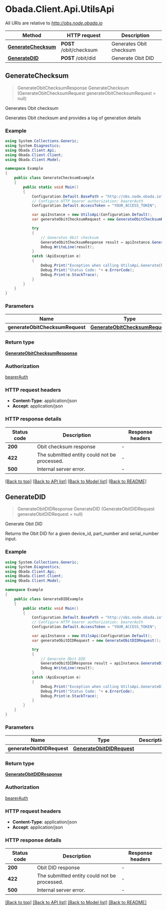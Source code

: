 # Obada.Client.Api.UtilsApi

All URIs are relative to *http://obs.node.obada.io*

Method | HTTP request | Description
------------- | ------------- | -------------
[**GenerateChecksum**](UtilsApi.md#generatechecksum) | **POST** /obit/checksum | Generates Obit checksum
[**GenerateDID**](UtilsApi.md#generatedid) | **POST** /obit/did | Generate Obit DID



## GenerateChecksum

> GenerateObitChecksumResponse GenerateChecksum (GenerateObitChecksumRequest generateObitChecksumRequest = null)

Generates Obit checksum

Generates Obit checksum and provides a log of generation details

### Example

```csharp
using System.Collections.Generic;
using System.Diagnostics;
using Obada.Client.Api;
using Obada.Client.Client;
using Obada.Client.Model;

namespace Example
{
    public class GenerateChecksumExample
    {
        public static void Main()
        {
            Configuration.Default.BasePath = "http://obs.node.obada.io";
            // Configure HTTP bearer authorization: bearerAuth
            Configuration.Default.AccessToken = "YOUR_ACCESS_TOKEN";

            var apiInstance = new UtilsApi(Configuration.Default);
            var generateObitChecksumRequest = new GenerateObitChecksumRequest(); // GenerateObitChecksumRequest |  (optional) 

            try
            {
                // Generates Obit checksum
                GenerateObitChecksumResponse result = apiInstance.GenerateChecksum(generateObitChecksumRequest);
                Debug.WriteLine(result);
            }
            catch (ApiException e)
            {
                Debug.Print("Exception when calling UtilsApi.GenerateChecksum: " + e.Message );
                Debug.Print("Status Code: "+ e.ErrorCode);
                Debug.Print(e.StackTrace);
            }
        }
    }
}
```

### Parameters


Name | Type | Description  | Notes
------------- | ------------- | ------------- | -------------
 **generateObitChecksumRequest** | [**GenerateObitChecksumRequest**](GenerateObitChecksumRequest.md)|  | [optional] 

### Return type

[**GenerateObitChecksumResponse**](GenerateObitChecksumResponse.md)

### Authorization

[bearerAuth](../README.md#bearerAuth)

### HTTP request headers

- **Content-Type**: application/json
- **Accept**: application/json


### HTTP response details
| Status code | Description | Response headers |
|-------------|-------------|------------------|
| **200** | Obit checksum response |  -  |
| **422** | The submitted entity could not be processed. |  -  |
| **500** | Internal server error. |  -  |

[[Back to top]](#)
[[Back to API list]](../README.md#documentation-for-api-endpoints)
[[Back to Model list]](../README.md#documentation-for-models)
[[Back to README]](../README.md)


## GenerateDID

> GenerateObitDIDResponse GenerateDID (GenerateObitDIDRequest generateObitDIDRequest = null)

Generate Obit DID

Returns the Obit DID for a given device_id, part_number and serial_number input.

### Example

```csharp
using System.Collections.Generic;
using System.Diagnostics;
using Obada.Client.Api;
using Obada.Client.Client;
using Obada.Client.Model;

namespace Example
{
    public class GenerateDIDExample
    {
        public static void Main()
        {
            Configuration.Default.BasePath = "http://obs.node.obada.io";
            // Configure HTTP bearer authorization: bearerAuth
            Configuration.Default.AccessToken = "YOUR_ACCESS_TOKEN";

            var apiInstance = new UtilsApi(Configuration.Default);
            var generateObitDIDRequest = new GenerateObitDIDRequest(); // GenerateObitDIDRequest |  (optional) 

            try
            {
                // Generate Obit DID
                GenerateObitDIDResponse result = apiInstance.GenerateDID(generateObitDIDRequest);
                Debug.WriteLine(result);
            }
            catch (ApiException e)
            {
                Debug.Print("Exception when calling UtilsApi.GenerateDID: " + e.Message );
                Debug.Print("Status Code: "+ e.ErrorCode);
                Debug.Print(e.StackTrace);
            }
        }
    }
}
```

### Parameters


Name | Type | Description  | Notes
------------- | ------------- | ------------- | -------------
 **generateObitDIDRequest** | [**GenerateObitDIDRequest**](GenerateObitDIDRequest.md)|  | [optional] 

### Return type

[**GenerateObitDIDResponse**](GenerateObitDIDResponse.md)

### Authorization

[bearerAuth](../README.md#bearerAuth)

### HTTP request headers

- **Content-Type**: application/json
- **Accept**: application/json


### HTTP response details
| Status code | Description | Response headers |
|-------------|-------------|------------------|
| **200** | Obit DID response |  -  |
| **422** | The submitted entity could not be processed. |  -  |
| **500** | Internal server error. |  -  |

[[Back to top]](#)
[[Back to API list]](../README.md#documentation-for-api-endpoints)
[[Back to Model list]](../README.md#documentation-for-models)
[[Back to README]](../README.md)

